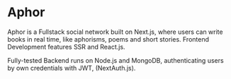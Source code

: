 # Aphor

Aphor is a Fullstack social network built on Next.js, where users can write books in real time, like aphorisms, poems and short stories. Frontend Development features SSR and React.js.

Fully-tested Backend runs on Node.js and MongoDB, authenticating users by own credentials with JWT, (NextAuth.js). 
